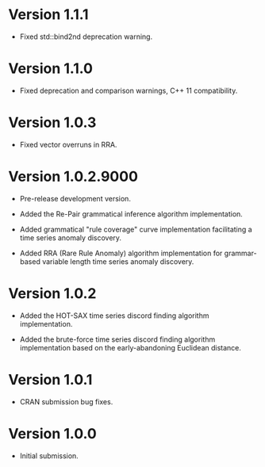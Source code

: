 # Version 1.1.1
* Fixed std::bind2nd deprecation warning.


# Version 1.1.0
* Fixed deprecation and comparison warnings, C++ 11 compatibility.

# Version 1.0.3
* Fixed vector overruns in RRA.

# Version 1.0.2.9000

* Pre-release development version.

* Added the Re-Pair grammatical inference algorithm implementation.

* Added grammatical "rule coverage" curve implementation facilitating 
  a time series anomaly discovery.

* Added RRA (Rare Rule Anomaly) algorithm implementation for grammar-based variable 
  length time series anomaly discovery.

# Version 1.0.2

* Added the HOT-SAX time series discord finding algorithm implementation.

* Added the brute-force time series discord finding algorithm implementation 
  based on the early-abandoning Euclidean distance.

# Version 1.0.1

* CRAN submission bug fixes.

# Version 1.0.0

* Initial submission.
